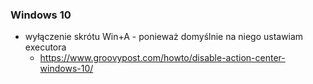 ### Windows 10

- wyłączenie skrótu Win+A - ponieważ domyślnie na niego ustawiam executora
	- https://www.groovypost.com/howto/disable-action-center-windows-10/
